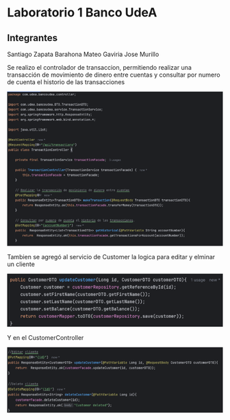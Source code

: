 # Laboratorio 1 Banco UdeA

## Integrantes 
Santiago Zapata Barahona
Mateo Gaviria
Jose Murillo

Se realizo el controlador de transaccion, permitiendo realizar una transacción de movimiento de dinero entre cuentas y 
consultar por numero de cuenta el historio de las transacciones

![img.png](resources/img.png)

Tambien se agregó al servicio de Customer la logica para editar y elminar un cliente

![img_1.png](resources/img_1.png)

Y en el CustomerController

![img_1.png](resources/img_2.png)
